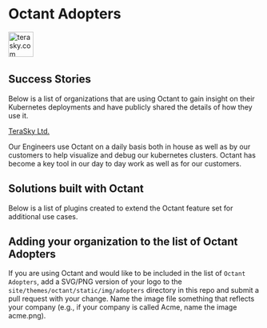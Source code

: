 # Octant Adopters
<a href="https://www.terasky.com" border="0" target="_blank"><img alt="terasky.com" src="site/static/img/adopters/TeraSky-Color.png" height="50"></a>&nbsp; &nbsp; &nbsp; 


## Success Stories

Below is a list of organizations that are using Octant to gain insight on their Kubernetes deployments and have publicly shared the details of how they use it.

[TeraSky Ltd.](https://www.terasky.com/)

Our Engineers use Octant on a daily basis both in house as well as by our customers to help visualize and debug our kubernetes clusters. Octant has become a key tool in our day to day work as well as for our customers.

## Solutions built with Octant

Below is a list of plugins created to extend the Octant feature set for additional use cases.


## Adding your organization to the list of Octant Adopters

If you are using Octant and would like to be included in the list of `Octant Adopters`, add a SVG/PNG version of your logo to the `site/themes/octant/static/img/adopters` directory in this repo and submit a pull request with your change. Name the image file something that reflects your company (e.g., if your company is called Acme, name the image acme.png).
